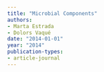 ```yaml
---
title: "Microbial Components"
authors:
- Marta Estrada
- Dolors Vaqué
date: "2014-01-01"
year: "2014"
publication-types:
- article-journal
---
```

